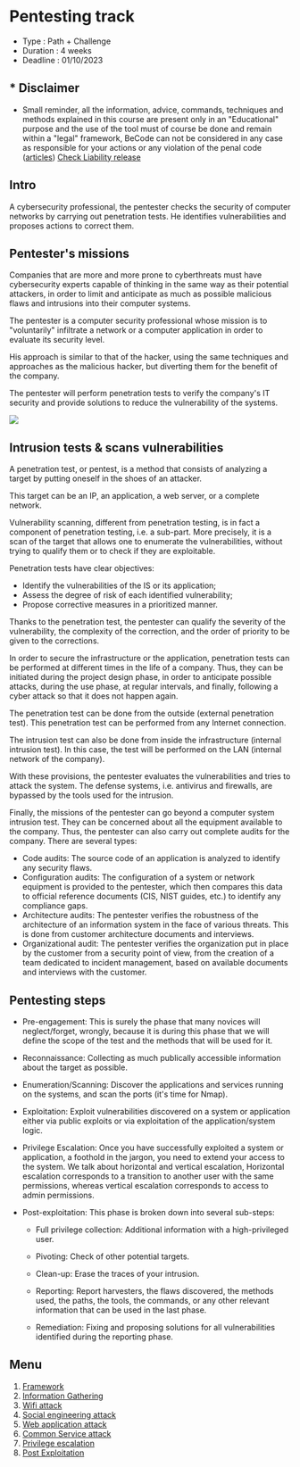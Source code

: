 # Pentesting track 

* Type : Path + Challenge
* Duration : 4 weeks
* Deadline : 01/10/2023

## * Disclaimer

* Small reminder, all the information, advice, commands, techniques and methods explained in this course are present only in an "Educational" purpose and the use of the tool must of course be done and remain within a "legal" framework, BeCode can not be considered in any case as responsible for your actions or any violation of the penal code ([articles](http://www.ejustice.just.fgov.be/mopdf/2006/09/12_2.pdf#Page6)) [Check Liability release](https://docs.google.com/document/d/1zSvQsnUtEqF2MraJwoR4Bc1DwLbeyZRUXGxViktBQns/edit?usp=sharing)

## Intro

A cybersecurity professional, the pentester checks the security of computer networks by carrying out penetration tests. He identifies vulnerabilities and proposes actions to correct them.

## Pentester's missions

Companies that are more and more prone to cyberthreats must have cybersecurity experts capable of thinking in the same way as their potential attackers, in order to limit and anticipate as much as possible malicious flaws and intrusions into their computer systems.

The pentester is a computer security professional whose mission is to "voluntarily" infiltrate a network or a computer application in order to evaluate its security level.

His approach is similar to that of the hacker, using the same techniques and approaches as the malicious hacker, but diverting them for the benefit of the company.
 
The pentester will perform penetration tests to verify the company's IT security and provide solutions to reduce the vulnerability of the systems.

![](https://media.discordapp.net/attachments/745925345802190969/987784882476441600/oWwxh7E.gif)

## Intrusion tests & scans vulnerabilities

A penetration test, or pentest, is a method that consists of analyzing a target by putting oneself in the shoes of an attacker.

This target can be an IP, an application, a web server, or a complete network.

Vulnerability scanning, different from penetration testing, is in fact a component of penetration testing, i.e. a sub-part. More precisely, it is a scan of the target that allows one to enumerate the vulnerabilities, without trying to qualify them or to check if they are exploitable.

Penetration tests have clear objectives:

- Identify the vulnerabilities of the IS or its application;
- Assess the degree of risk of each identified vulnerability;
- Propose corrective measures in a prioritized manner.

Thanks to the penetration test, the pentester can qualify the severity of the vulnerability, the complexity of the correction, and the order of priority to be given to the corrections.

In order to secure the infrastructure or the application, penetration tests can be performed at different times in the life of a company. Thus, they can be initiated during the project design phase, in order to anticipate possible attacks, during the use phase, at regular intervals, and finally, following a cyber attack so that it does not happen again.

The penetration test can be done from the outside (external penetration test). This penetration test can be performed from any Internet connection.

The intrusion test can also be done from inside the infrastructure (internal intrusion test). In this case, the test will be performed on the LAN (internal network of the company).

With these provisions, the pentester evaluates the vulnerabilities and tries to attack the system. The defense systems, i.e. antivirus and firewalls, are bypassed by the tools used for the intrusion.

Finally, the missions of the pentester can go beyond a computer system intrusion test. They can be concerned about all the equipment available to the company. Thus, the pentester can also carry out complete audits for the company. There are several types:

- Code audits: The source code of an application is analyzed to identify any security flaws.
- Configuration audits: The configuration of a system or network equipment is provided to the pentester, which then compares this data to official reference documents (CIS, NIST guides, etc.) to identify any compliance gaps.
- Architecture audits: The pentester verifies the robustness of the architecture of an information system in the face of various threats. This is done from customer architecture documents and interviews.
- Organizational audit: The pentester verifies the organization put in place by the customer from a security point of view, from the creation of a team dedicated to incident management, based on available documents and interviews with the customer.

## Pentesting steps

* Pre-engagement: This is surely the phase that many novices will neglect/forget, wrongly, because it is during this phase that we will define the scope of the test and the methods that will be used for it.

* Reconnaissance: Collecting as much publically accessible information about the target as possible.

* Enumeration/Scanning: Discover the applications and services running on the systems, and scan the ports (it's time for Nmap).

* Exploitation: Exploit vulnerabilities discovered on a system or application either via public exploits or via exploitation of the application/system logic.

* Privilege Escalation: Once you have successfully exploited a system or application, a foothold in the jargon, you need to extend your access to the system. We talk about horizontal and vertical escalation, Horizontal escalation corresponds to a transition to another user with the same permissions, whereas vertical escalation corresponds to access to admin permissions.

* Post-exploitation: This phase is broken down into several sub-steps:

    - Full privilege collection: Additional information with a high-privileged user.

    - Pivoting: Check of other potential targets.

    - Clean-up: Erase the traces of your intrusion.

    - Reporting: Report harvesters, the flaws discovered, the methods used, the paths, the tools, the commands, or any other relevant information that can be used in the last phase.

    - Remediation: Fixing and proposing solutions for all vulnerabilities identified during the reporting phase.

## Menu

1. [Framework](./Framework/)
1. [Information Gathering](./Information_Gathering/)
1. [Wifi attack](./Wifi_Attack/)
1. [Social engineering attack](./Social_engineering_Attack/)
1. [Web application attack](./Web_Application_Attack/)
1. [Common Service attack](./Common_Service_Attack/)
1. [Privilege escalation](./Privilege_Escalation/)
1. [Post Exploitation](./Post_Exploitation/)
